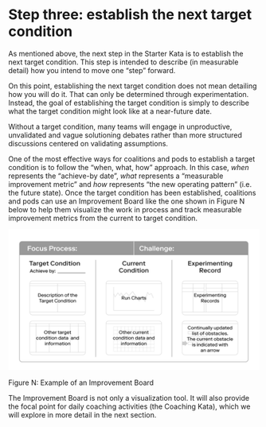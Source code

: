 # Step three: establish the next target condition

As mentioned above, the next step in the Starter Kata is to establish the next target condition. This step is intended to describe \(in measurable detail\) how you intend to move one “step” forward.

On this point, establishing the next target condition does not mean detailing how you will do it. That can only be determined through experimentation. Instead, the goal of establishing the target condition is simply to describe what the target condition might look like at a near-future date.

Without a target condition, many teams will engage in unproductive, unvalidated and vague solutioning debates rather than more structured discussions centered on validating assumptions.

One of the most effective ways for coalitions and pods to establish a target condition is to follow the “when, what, how” approach. In this case, _when_ represents the “achieve-by date”, _what_ represents a “measurable improvement metric” and _how_ represents “the new operating pattern” \(i.e. the future state\). Once the target condition has been established, coalitions and pods can use an Improvement Board like the one shown in Figure N below to help them visualize the work in process and track measurable improvement metrics from the current to target condition.

![](../../.gitbook/assets/0%20%2811%29.png)

Figure N: Example of an Improvement Board

The Improvement Board is not only a visualization tool. It will also provide the focal point for daily coaching activities \(the Coaching Kata\), which we will explore in more detail in the next section.

